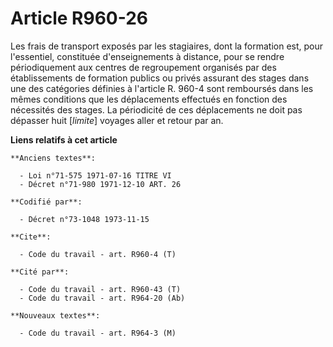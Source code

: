 # Article R960-26

Les frais de transport exposés par les stagiaires, dont la formation est, pour l'essentiel, constituée d'enseignements à
distance, pour se rendre périodiquement aux centres de regroupement organisés par des établissements de formation publics ou
privés assurant des stages dans une des catégories définies à l'article R. 960-4 sont remboursés dans les mêmes conditions
que les déplacements effectués en fonction des nécessités des stages. La périodicité de ces déplacements ne doit pas dépasser
huit [*limite*] voyages aller et retour par an.

**Liens relatifs à cet article**

	**Anciens textes**:

	  - Loi n°71-575 1971-07-16 TITRE VI
	  - Décret n°71-980 1971-12-10 ART. 26

	**Codifié par**:

	  - Décret n°73-1048 1973-11-15

	**Cite**:

	  - Code du travail - art. R960-4 (T)

	**Cité par**:

	  - Code du travail - art. R960-43 (T)
	  - Code du travail - art. R964-20 (Ab)

	**Nouveaux textes**:

	  - Code du travail - art. R964-3 (M)
